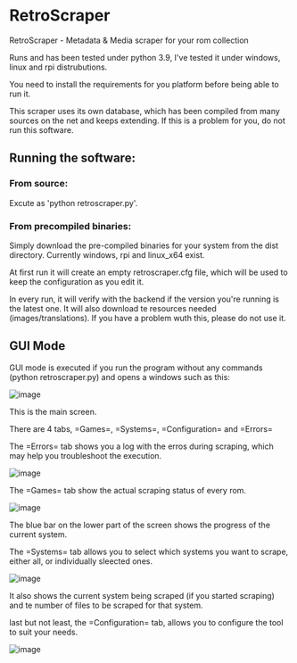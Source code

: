 # RetroScraper
RetroScraper - Metadata &amp; Media scraper for your rom collection 

Runs and has been tested under python 3.9, I've tested it under windows, linux and rpi distrubutions.

You need to install the requirements for you platform before being able to run it.

This scraper uses its own database, which has been compiled from many sources on the net and keeps extending. If this is a problem for you, do not run this software.

## Running the software:

### From source:

Excute as 'python retroscraper.py'.

### From precompiled binaries:

Simply download the pre-compiled binaries for your system from the dist directory. Currently windows, rpi and linux_x64 exist.

At first run it will create an empty retroscraper.cfg file, which will be used to keep the configuration as you edit it.

In every run, it will verify with the backend if the version you're running is the latest one. It will also download te resources needed (images/translations). If you have a problem wuth this, please do not use it.

## GUI Mode

GUI mode is executed if you run the program without any commands (python retroscraper.py) and opens a windows such as this:

![image](https://user-images.githubusercontent.com/32246591/162161430-0f74ff42-00d2-4e27-82df-4fa56c3a0bee.png)

This is the main screen. 

There are 4 tabs, =Games=, =Systems=, =Configuration= and =Errors=

The =Errors= tab shows you a log with the erros during scraping, which may help you troubleshoot the execution.

![image](https://user-images.githubusercontent.com/32246591/162163083-8b0f0da6-b30d-4988-aed4-862015e0dfd8.png)

The =Games= tab show the actual scraping status of every rom.

![image](https://user-images.githubusercontent.com/32246591/162163298-8414220d-5299-4ad6-852c-897c9ca92063.png)

The blue bar on the lower part of the screen shows the progress of the current system.

The =Systems= tab allows you to select which systems you want to scrape, either all, or individually sleected ones.

![image](https://user-images.githubusercontent.com/32246591/162163527-4171a0db-523d-4c71-86ab-d4f421358313.png)

It also shows the current system being scraped (if you started scraping) and te number of files to be scraped for that system.

last but not least, the =Configuration= tab, allows you to configure the tool to suit your needs.

![image](https://user-images.githubusercontent.com/32246591/162163846-86625d9a-d776-461c-ad62-9cebd2ba8f5c.png)



